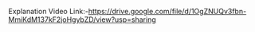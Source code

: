 Explanation Video Link:-https://drive.google.com/file/d/1OgZNUQv3fbn-MmiKdM137kF2joHgybZD/view?usp=sharing
